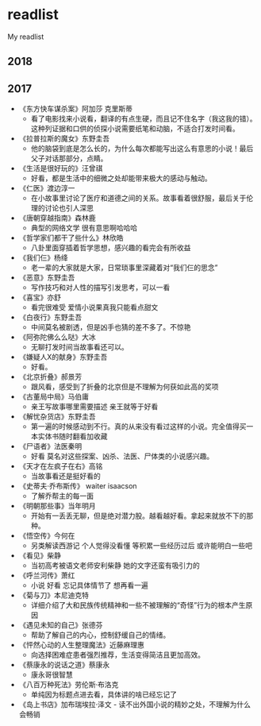 # readlist
My readlist

## 2018

## 2017 
+ 《东方快车谋杀案》阿加莎 克里斯蒂
  - 看了电影找来小说看，翻译的有点生硬，而且记不住名字（我这我的错）。这种列证据和口供的侦探小说需要纸笔和动脑，不适合打发时间看。
+ 《拉普拉斯的魔女》东野圭吾
  - 他的脑袋到底是怎么长的，为什么每次都能写出这么有意思的小说！最后父子对话那部分，点睛。
+ 《生活是很好玩的》汪曾祺
  - 好看，都是生活中的细微之处却能带来极大的感动与触动。
+ 《仁医》渡边淳一
  - 在小故事里讨论了医疗和道德之间的关系。故事看着很舒服，最后关于伦理的讨论也引人深思
+ 《唐朝穿越指南》森林鹿
  - 典型的网络文学 很有意思啊哈哈哈
+ 《哲学家们都干了些什么》林欣皓
  - 八卦里面穿插着哲学思想，感兴趣的看完会有所收益
+ 《我们仨》杨绛
  - 老一辈的大家就是大家，日常琐事里深藏着对“我们仨的思念” 
+ 《恶意》东野圭吾 
  - 写作技巧和对人性的描写引发思考，可以一看
+ 《喜宝》亦舒 
  - 看完很难受 爱情小说果真我只能看点甜文
+ 《白夜行》东野圭吾 
  - 中间莫名被剧透，但是凶手也猜的差不多了。不惊艳
+ 《阿弥陀佛么么哒》大冰 
  - 无聊打发时间当故事看还可以。
+ 《嫌疑人X的献身》东野圭吾 
  - 好看。
+ 《北京折叠》郝景芳 
  - 跟风看，感受到了折叠的北京但是不理解为何获如此高的奖项
+ 《古董局中局》马伯庸 
  - 亲王写故事哪里需要描述 亲王就等于好看
+ 《解忧杂货店》东野圭吾 
  - 第一遍的时候感动到不行。真的从来没有看过这样的小说。完全值得买一本实体书随时翻看加收藏
+ 《尸语者》法医秦明 
  - 好看 莫名对这些探案、凶杀、法医、尸体类的小说感兴趣。
+ 《天才在左疯子在右》高铭 
  - 当故事看还是挺好看的
+ 《史蒂夫·乔布斯传》 waiter isaacson 
  - 了解乔帮主的每一面
+ 《明朝那些事》当年明月 
  - 开始有一丢丢无聊，但是绝对潜力股。越看越好看。拿起来就放不下的那种。
+ 《悟空传》今何在 
  - 另类解读西游记 个人觉得没看懂 等积累一些经历过后 或许能明白一些吧
+ 《看见》柴静 
  - 当初高考被语文老师安利柴静 她的文字还蛮有吸引力的
+ 《呼兰河传》萧红 
  - 小说 好看 忘记具体情节了 想再看一遍
+ 《菊与刀》本尼迪克特 
  - 详细介绍了大和民族传统精神和一些不被理解的“奇怪”行为的根本产生原因
+ 《遇见未知的自己》张德芬 
  - 帮助了解自己的内心，控制舒缓自己的情绪。
+ 《怦然心动的人生整理魔法》近藤麻理惠 
  - 向选择困难症患者强烈推荐，生活变得简洁且更加高效。
+ 《蔡康永的说话之道》蔡康永 
  - 康永哥很智慧
+ 《八百万种死法》劳伦斯·布洛克 
  - 单纯因为标题点进去看，具体讲的啥已经忘记了
+ 《岛上书店》加布瑞埃拉·泽文
  - 读不出外国小说的精妙之处，不理解为什么会畅销
